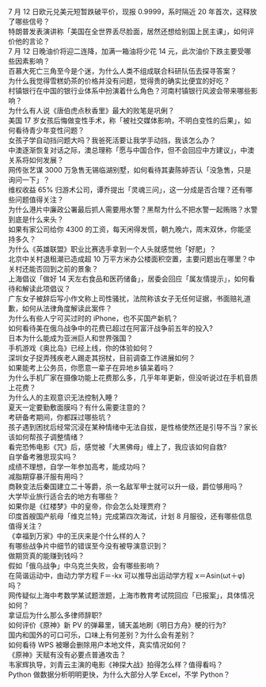 7 月 12 日欧元兑美元短暂跌破平价，现报 0.9999，系时隔近 20 年首次，这释放了哪些信号？  
特朗普发表演讲称「美国在全世界丢尽脸面，居然还想给别国上民主课」，如何评价他的言论？  
7 月 12 日晚油价将迎二连降，加满一箱油将少花 14 元，此次油价下跌主要受哪些因素影响？  
百慕大死亡三角至今是个迷，为什么人类不组成联合科研队伍去探寻答案？  
为什么我觉得雪糕奶茶的价格并没有问题，觉得贵的确实比便宜的好吃？  
村镇银行在中国的银行业体系中扮演着什么角色？河南村镇银行风波会带来哪些影响？  
为什么有人说《唐伯虎点秋香里》最大的败笔是巩俐？  
美国 17 岁女孩后悔做变性手术，称「被社交媒体影响，不明白变性的后果」，如何看待青少年变性问题？  
女孩子学自动挡问题大吗？我爸死活要让我学手动挡，我该怎么办？  
中澳逐渐恢复对话之际，澳总理称「愿与中国合作，但不会回应中方建议」，中澳关系将如何发展？  
网传张艺谋 3000 万急售无锡临湖别墅，如何看待其妻陈婷否认「没急售，只是询问一下」？  
维权收益 65% 归游术公司，谭乔提出「灵魂三问」，这一分成是否合理？还有哪些问题值得关注？  
为什么港片中廉政公署最后抓人需要用水警？黑帮为什么不把水警一起贿赂？水警到底是什么来头？  
如果有家公司给你 4300 的工资，每天闲得发慌，朝九晚六，周末双休，你能坚持多久？  
为什么《英雄联盟》职业比赛选手拿到一个人头就感觉他「好肥」？  
北京中关村退租潮已造成超 10 万平方米办公楼面积空置，主要问题出在哪里？中关村还能否回到之前的景象？  
上海倡议「做好 14 天左右食品和医药储备」，居委会回应「属友情提示」，如何看待和解读此项倡议？  
广东女子被辞后写小作文称上司性骚扰，法院称该女子无任何证据，书面赔礼道歉，如何从法律角度解读此案件？  
为什么有些人宁可买过时的 iPhone，也不买国产新机？  
如何看待美在俄乌战争中的花费已超过在阿富汗战争前五年的投入?  
日本为什么能成为亚洲巨人和世界强国？  
手机游戏《奥比岛》已经上线，你的体验如何？  
深圳女子捉弄残疾老人踢走其拐杖，目前调查工作进展如何？  
如果能考上公务员，你愿意一辈子在异地乡镇呆着吗？  
为什么手机厂家在摄像功能上花费那么多，几乎年年更新，但没听说过在手机音质上花费？  
为什么人的主观意识无法控制入睡？  
夏天一定要勤敷面膜吗？有什么需要注意的？  
考研备考期间，你都踩过哪些坑？  
孩子遇到困扰后经常沉浸在某种情绪中无法自拔，是性格使然还是引导不当？家长该如何帮孩子调整情绪？  
看完恐怖电影《咒》后，感觉被「大黑佛母」缠上了，我应该如何自救?  
自学备考雅思现实吗？  
成绩不理想，自学一年参加高考，能成功吗？  
减脂期穿暴汗服有用吗？  
商鞅变法后秦国建立二十等爵，杀一名敌军甲士就可以升一级，爵位够用吗？  
大学毕业旅行适合去的地方有哪些？  
如果你是《红楼梦》中的皇帝，你会怎么处理贾府？  
印度首艘国产航母「维克兰特」完成第四次海试，计划 8 月服役，还有哪些信息值得关注？  
《幸福到万家》中的王庆来是个什么样的人？  
有哪些战争片中细节的错误至今没有被导演意识到？  
做期货真的能赚到钱吗？  
假如「俄乌战争」中乌克兰失败，会有哪些影响？  
在简谐运动中，由动力学方程 F＝-kx 可以推导出运动学方程 x＝Asin(ωt＋φ) 吗？  
网传疑似上海中考数学某试题泄题，上海市教育考试院回应「已报案」，具体情况如何？  
拿证后为什么那么多律师辞职?  
如何评价《原神》新 PV 的弹幕里，铺天盖地刷《明日方舟》梗的行为?  
国内和国外的可口可乐，口味上有何差别？为什么会有差别？  
如何看待 WPS 被曝会删除用户本地文件，真实情况如何？  
《原神》天赋有没有必要点普通攻击？  
韦家辉执导，刘青云主演的电影《神探大战》拍得怎么样？值得看吗？  
Python 做数据分析明明更快，为什么大部分人学 Excel，不学 Python？  
